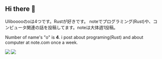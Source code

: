 ## Hi there 👋

Ulibooooのoは4つです。Rustが好きです。
noteでプログラミング(Rust)や、コンピュータ関連の話を投稿してます。noteは大体週1投稿。

Number of name's "o" is **4**.
i post about programing(Rust) and about computer at note.com once a week.

<!-- [![Top Langs](https://github-readme-stats.vercel.app/api/top-langs/?username=anuraghazra)](https://github.com/anuraghazra/github-readme-stats) -->

<a href="https://github.com/anuraghazra/github-readme-stats">
  <img align="left" src="https://github-readme-stats.vercel.app/api?username=Uliboooo&count_private=true&show_icons=true" />
</a>
<a href="https://github.com/anuraghazra/github-readme-stats">
  <!-- <img align="left" src="https://github-readme-stats.vercel.app/api/top-langs/?username=Uliboooo" /> -->
  <img align="left" src="https://github-readme-stats.vercel.app/api/top-langs/?username=Uliboooo">
</a>


<!--![Top Langs](https://github-readme-stats.vercel.app/api/top-langs/?username=Uliboooo)--
